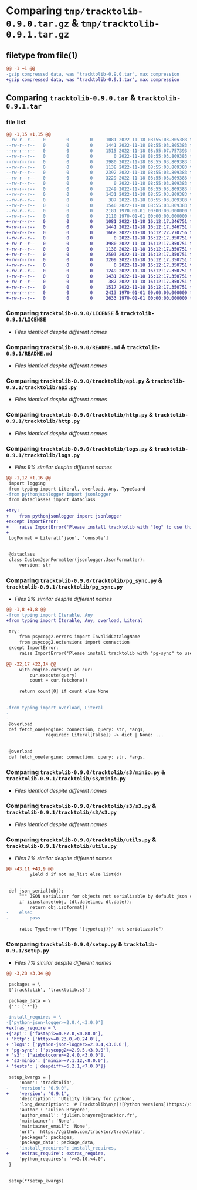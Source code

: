 # Comparing `tmp/tracktolib-0.9.0.tar.gz` & `tmp/tracktolib-0.9.1.tar.gz`

## filetype from file(1)

```diff
@@ -1 +1 @@
-gzip compressed data, was "tracktolib-0.9.0.tar", max compression
+gzip compressed data, was "tracktolib-0.9.1.tar", max compression
```

## Comparing `tracktolib-0.9.0.tar` & `tracktolib-0.9.1.tar`

### file list

```diff
@@ -1,15 +1,15 @@
--rw-r--r--   0        0        0     1081 2022-11-18 08:55:03.805383 tracktolib-0.9.0/LICENSE
--rw-r--r--   0        0        0     1441 2022-11-18 08:55:03.805383 tracktolib-0.9.0/README.md
--rw-r--r--   0        0        0     1515 2022-11-18 08:55:07.757393 tracktolib-0.9.0/pyproject.toml
--rw-r--r--   0        0        0        0 2022-11-18 08:55:03.809383 tracktolib-0.9.0/tracktolib/__init__.py
--rw-r--r--   0        0        0     3980 2022-11-18 08:55:03.809383 tracktolib-0.9.0/tracktolib/api.py
--rw-r--r--   0        0        0     1138 2022-11-18 08:55:03.809383 tracktolib-0.9.0/tracktolib/http.py
--rw-r--r--   0        0        0     2392 2022-11-18 08:55:03.809383 tracktolib-0.9.0/tracktolib/logs.py
--rw-r--r--   0        0        0     3229 2022-11-18 08:55:03.809383 tracktolib-0.9.0/tracktolib/pg_sync.py
--rw-r--r--   0        0        0        0 2022-11-18 08:55:03.809383 tracktolib-0.9.0/tracktolib/s3/__init__.py
--rw-r--r--   0        0        0     1249 2022-11-18 08:55:03.809383 tracktolib-0.9.0/tracktolib/s3/minio.py
--rw-r--r--   0        0        0     1431 2022-11-18 08:55:03.809383 tracktolib-0.9.0/tracktolib/s3/s3.py
--rw-r--r--   0        0        0      387 2022-11-18 08:55:03.809383 tracktolib-0.9.0/tracktolib/tests.py
--rw-r--r--   0        0        0     1540 2022-11-18 08:55:03.809383 tracktolib-0.9.0/tracktolib/utils.py
--rw-r--r--   0        0        0     2181 1970-01-01 00:00:00.000000 tracktolib-0.9.0/setup.py
--rw-r--r--   0        0        0     2110 1970-01-01 00:00:00.000000 tracktolib-0.9.0/PKG-INFO
+-rw-r--r--   0        0        0     1081 2022-11-18 16:12:17.346751 tracktolib-0.9.1/LICENSE
+-rw-r--r--   0        0        0     1441 2022-11-18 16:12:17.346751 tracktolib-0.9.1/README.md
+-rw-r--r--   0        0        0     1668 2022-11-18 16:12:22.770756 tracktolib-0.9.1/pyproject.toml
+-rw-r--r--   0        0        0        0 2022-11-18 16:12:17.350751 tracktolib-0.9.1/tracktolib/__init__.py
+-rw-r--r--   0        0        0     3980 2022-11-18 16:12:17.350751 tracktolib-0.9.1/tracktolib/api.py
+-rw-r--r--   0        0        0     1138 2022-11-18 16:12:17.350751 tracktolib-0.9.1/tracktolib/http.py
+-rw-r--r--   0        0        0     2503 2022-11-18 16:12:17.350751 tracktolib-0.9.1/tracktolib/logs.py
+-rw-r--r--   0        0        0     3209 2022-11-18 16:12:17.350751 tracktolib-0.9.1/tracktolib/pg_sync.py
+-rw-r--r--   0        0        0        0 2022-11-18 16:12:17.350751 tracktolib-0.9.1/tracktolib/s3/__init__.py
+-rw-r--r--   0        0        0     1249 2022-11-18 16:12:17.350751 tracktolib-0.9.1/tracktolib/s3/minio.py
+-rw-r--r--   0        0        0     1431 2022-11-18 16:12:17.350751 tracktolib-0.9.1/tracktolib/s3/s3.py
+-rw-r--r--   0        0        0      387 2022-11-18 16:12:17.350751 tracktolib-0.9.1/tracktolib/tests.py
+-rw-r--r--   0        0        0     1517 2022-11-18 16:12:17.350751 tracktolib-0.9.1/tracktolib/utils.py
+-rw-r--r--   0        0        0     2413 1970-01-01 00:00:00.000000 tracktolib-0.9.1/setup.py
+-rw-r--r--   0        0        0     2633 1970-01-01 00:00:00.000000 tracktolib-0.9.1/PKG-INFO
```

### Comparing `tracktolib-0.9.0/LICENSE` & `tracktolib-0.9.1/LICENSE`

 * *Files identical despite different names*

### Comparing `tracktolib-0.9.0/README.md` & `tracktolib-0.9.1/README.md`

 * *Files identical despite different names*

### Comparing `tracktolib-0.9.0/tracktolib/api.py` & `tracktolib-0.9.1/tracktolib/api.py`

 * *Files identical despite different names*

### Comparing `tracktolib-0.9.0/tracktolib/http.py` & `tracktolib-0.9.1/tracktolib/http.py`

 * *Files identical despite different names*

### Comparing `tracktolib-0.9.0/tracktolib/logs.py` & `tracktolib-0.9.1/tracktolib/logs.py`

 * *Files 9% similar despite different names*

```diff
@@ -1,12 +1,16 @@
 import logging
 from typing import Literal, overload, Any, TypeGuard
-from pythonjsonlogger import jsonlogger
 from dataclasses import dataclass
 
+try:
+    from pythonjsonlogger import jsonlogger
+except ImportError:
+    raise ImportError('Please install tracktolib with "log" to use this module')
+
 LogFormat = Literal['json', 'console']
 
 
 @dataclass
 class CustomJsonFormatter(jsonlogger.JsonFormatter):
     version: str
```

### Comparing `tracktolib-0.9.0/tracktolib/pg_sync.py` & `tracktolib-0.9.1/tracktolib/pg_sync.py`

 * *Files 2% similar despite different names*

```diff
@@ -1,8 +1,8 @@
-from typing import Iterable, Any
+from typing import Iterable, Any, overload, Literal
 
 try:
     from psycopg2.errors import InvalidCatalogName
     from psycopg2.extensions import connection
 except ImportError:
     raise ImportError('Please install tracktolib with "pg-sync" to use this module')
 
@@ -22,17 +22,14 @@
     with engine.cursor() as cur:
         cur.execute(query)
         count = cur.fetchone()
 
     return count[0] if count else None
 
 
-from typing import overload, Literal
-
-
 @overload
 def fetch_one(engine: connection, query: str, *args,
               required: Literal[False]) -> dict | None: ...
 
 
 @overload
 def fetch_one(engine: connection, query: str, *args,
```

### Comparing `tracktolib-0.9.0/tracktolib/s3/minio.py` & `tracktolib-0.9.1/tracktolib/s3/minio.py`

 * *Files identical despite different names*

### Comparing `tracktolib-0.9.0/tracktolib/s3/s3.py` & `tracktolib-0.9.1/tracktolib/s3/s3.py`

 * *Files identical despite different names*

### Comparing `tracktolib-0.9.0/tracktolib/utils.py` & `tracktolib-0.9.1/tracktolib/utils.py`

 * *Files 2% similar despite different names*

```diff
@@ -43,11 +43,9 @@
         yield d if not as_list else list(d)
 
 
 def json_serial(obj):
     """ JSON serializer for objects not serializable by default json code """
     if isinstance(obj, (dt.datetime, dt.date)):
         return obj.isoformat()
-    else:
-        pass
 
     raise TypeError(f"Type '{type(obj)}' not serializable")
```

### Comparing `tracktolib-0.9.0/setup.py` & `tracktolib-0.9.1/setup.py`

 * *Files 7% similar despite different names*

```diff
@@ -3,28 +3,34 @@
 
 packages = \
 ['tracktolib', 'tracktolib.s3']
 
 package_data = \
 {'': ['*']}
 
-install_requires = \
-['python-json-logger>=2.0.4,<3.0.0']
+extras_require = \
+{'api': ['fastapi>=0.87.0,<0.88.0'],
+ 'http': ['httpx>=0.23.0,<0.24.0'],
+ 'logs': ['python-json-logger>=2.0.4,<3.0.0'],
+ 'pg-sync': ['psycopg2>=2.9.5,<3.0.0'],
+ 's3': ['aiobotocore>=2.4.0,<3.0.0'],
+ 's3-minio': ['minio>=7.1.12,<8.0.0'],
+ 'tests': ['deepdiff>=6.2.1,<7.0.0']}
 
 setup_kwargs = {
     'name': 'tracktolib',
-    'version': '0.9.0',
+    'version': '0.9.1',
     'description': 'Utility library for python',
     'long_description': '# Tracktolib\n\n[![Python versions](https://img.shields.io/pypi/pyversions/tracktolib)](https://pypi.python.org/pypi/tracktolib)\n[![Latest PyPI version](https://img.shields.io/pypi/v/tracktolib?logo=pypi)](https://pypi.python.org/pypi/tracktolib)\n[![CircleCI](https://circleci.com/gh/Tracktor/tracktolib/tree/master.svg?style=shield)](https://app.circleci.com/pipelines/github/Tracktor/tracktolib?branch=master)\n\nUtility library for python\n\n# Installation\n\nYou can choose to not install all the dependencies by specifying\nthe [extra](https://python-poetry.org/docs/cli/#options-4) parameter such as:\n\n```bash\npoetry add tracktolib@latest -E pg-sync -E tests --group dev \n```\n\nHere we only install the utilities using `psycopg2` (pg-sync) and `deepdiff` (tests) for the dev environment.\n\n# Utilities\n\n- **pg-sync**\n\nUtility functions based on psycopg2 such as `fetch_one`, `insert_many`, `fetch_count` ...\n\n- **tests**\n\nUtility functions for tests such as `get_uuid` (that generates a test uuid based on an integer)\n\n- **s3-minio**\n\nUtility functions for [minio](https://min.io/docs/minio/linux/developers/python/API.html)\n\n- **s3**\n\nUtility functions for [aiobotocore](https://github.com/aio-libs/aiobotocore)\n\n- **logs**\n\nUtility functions to initialize the logging formatting and streams\n\n- **http**\n\nUtility functions using [httpx](https://www.python-httpx.org/)\n\n- **api**\n\nUtility functions using [fastapi](https://fastapi.tiangolo.com/)\n',
     'author': 'Julien Brayere',
     'author_email': 'julien.brayere@tracktor.fr',
     'maintainer': 'None',
     'maintainer_email': 'None',
     'url': 'https://github.com/tracktor/tracktolib',
     'packages': packages,
     'package_data': package_data,
-    'install_requires': install_requires,
+    'extras_require': extras_require,
     'python_requires': '>=3.10,<4.0',
 }
 
 
 setup(**setup_kwargs)
```

